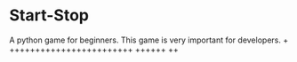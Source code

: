 # Start-Stop
A python game for beginners. This game is very important for developers.
+
++++++++++++++++++++++++
++++++
++
